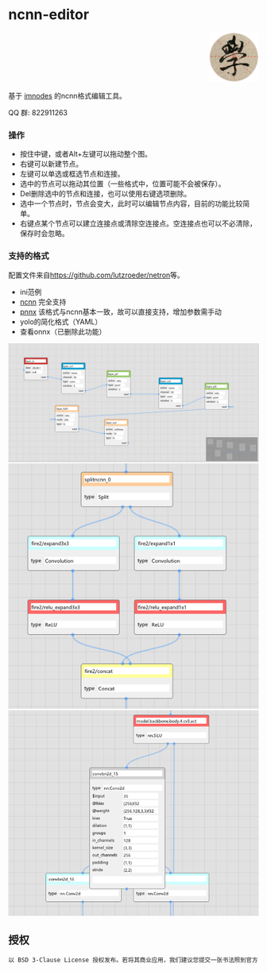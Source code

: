 # ncnn-editor

<div align="right">

<img src="assets/logo.png" width="100px">

</div>

基于 [imnodes](https://github.com/Nelarius/imnodes) 的ncnn格式编辑工具。

QQ 群: 822911263

### 操作

* 按住中键，或者Alt+左键可以拖动整个图。
* 右键可以新建节点。
* 左键可以单选或框选节点和连接。
* 选中的节点可以拖动其位置（一些格式中，位置可能不会被保存）。
* Del删除选中的节点和连接，也可以使用右键选项删除。
* 选中一个节点时，节点会变大，此时可以编辑节点内容，目前的功能比较简单。
* 右键点某个节点可以建立连接点或清除空连接点。空连接点也可以不必清除，保存时会忽略。

### 支持的格式

配置文件来自<https://github.com/lutzroeder/netron>等。

* ini范例
* [ncnn](https://github.com/Tencent/ncnn/wiki/param-and-model-file-structure) 完全支持
* [pnnx](https://github.com/pnnx/pnnx) 该格式与ncnn基本一致，故可以直接支持，增加参数需手动
* yolo的简化格式（YAML）
* 查看onnx（已删除此功能）

<div align="center">

<img src="assets/lenet.png">
<img src="assets/ncnn.png">
<img src="assets/ncnn2.png">

</div>

## 授权

```bash
以 BSD 3-Clause License 授权发布。若将其商业应用，我们建议您提交一张书法照到官方 QQ 群。
```
